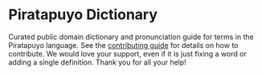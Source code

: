 
# Piratapuyo Dictionary

Curated public domain dictionary and pronunciation guide for terms in the Piratapuyo language. See the [contributing guide](https://github.com/drumworkteam/term/blob/make/.github/contributing.md) for details on how to contribute. We would love your support, even if it is just fixing a word or adding a single definition. Thank you for all your help!